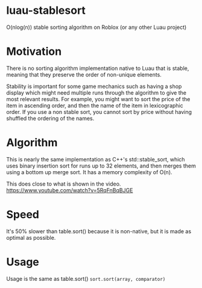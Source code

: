# luau-stablesort
O(nlog(n)) stable sorting algorithm on Roblox (or any other Luau project)

# Motivation
There is no sorting algorithm implementation native to Luau that is stable, meaning that they preserve the order of non-unique elements.

Stability is important for some game mechanics such as having a shop display which might need multiple runs through the algorithm to give the most relevant results. For example, you might want to sort the price of the item in ascending order, and then the name of the item in lexicographic order. If you use a non stable sort, you cannot sort by price without having shuffled the ordering of the names.

# Algorithm
This is nearly the same implementation as C++'s std::stable_sort, which uses binary insertion sort for runs up to 32 elements, and then merges them using a bottom up merge sort. It has a memory complexity of O(n).

This does close to what is shown in the video.    
https://www.youtube.com/watch?v=5RqFnBqBJGE

# Speed
It's 50% slower than table.sort() because it is non-native, but it is made as optimal as possible.

# Usage
Usage is the same as table.sort()
`sort.sort(array, comparator)`